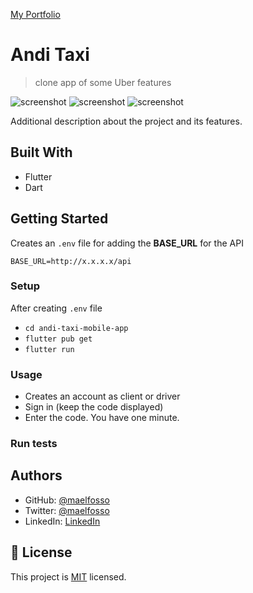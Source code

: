 [My Portfolio](https://maelfosso.github.io)

# Andi Taxi

> clone app of some Uber features

![screenshot](./screenshots/2.jpg)
![screenshot](./screenshots/4.jpg)
![screenshot](./screenshots/8.jpg)

Additional description about the project and its features.

## Built With

- Flutter
- Dart

## Getting Started

Creates an `.env` file for adding the **BASE_URL** for the API

```.env
BASE_URL=http://x.x.x.x/api
```

### Setup

After creating `.env` file

- `cd andi-taxi-mobile-app`
- `flutter pub get`
- `flutter run`

### Usage

- Creates an account as client or driver
- Sign in (keep the code displayed)
- Enter the code. You have one minute.

### Run tests


## Authors

- GitHub: [@maelfosso](https://github.com/maelfosso)
- Twitter: [@maelfosso](https://twitter.com/maelfosso)
- LinkedIn: [LinkedIn](https://www.linkedin.com/in/mael-fosso-650b6346/)

## 📝 License

This project is [MIT](./MIT.md) licensed.